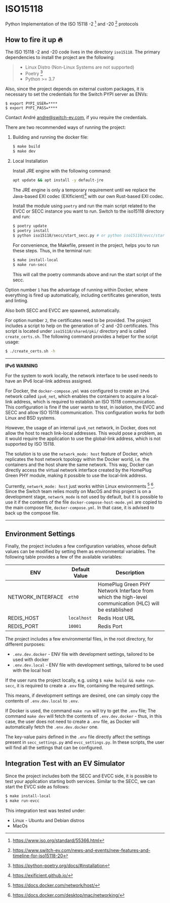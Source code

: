 # ISO15118

Python Implementation of the ISO 15118 -2 [^1] and -20 [^2] protocols

## How to fire it up :fire:

The ISO 15118 -2 and -20 code lives in the directory `iso15118`.
The primary dependencies to install the project are the following:

> - Linux Distro (Non-Linux Systems are not supported)
> - Poetry [^3]
> - Python >= 3.7

Also, since the project depends on external custom packages, it is necessary
to set the credentials for the Switch PYPI server as ENVs:

```shell
$ export PYPI_USER=****
$ export PYPI_PASS=****
```

Contact André <andre@switch-ev.com>, if you require the credentials.

There are two recommended ways of running the project:

1. Building and running the docker file:

   ```bash
   $ make build
   $ make dev
   ```

2. Local Installation

   Install JRE engine with the following command:

   ```bash
   apt update && apt install -y default-jre

   ```

   The JRE engine is only a temporary requirement until we replace the Java-based
   EXI codec (EXIficient)[^4] with our own Rust-based EXI codec.

   Install the module using `poetry` and run the main script related
   to the EVCC or SECC instance you want to run. Switch to the iso15118 directory
   and run:

   ```bash
   $ poetry update
   $ poetry install
   $ python iso15118/secc/start_secc.py # or python iso15118/evcc/start_evcc.py
   ```

   For convenience, the Makefile, present in the project, helps you to run these
   steps. Thus, in the terminal run:

   ```bash
   $ make install-local
   $ make run-secc
   ```

   This will call the poetry commands above and run the start script of the
   secc.

Option number `1` has the advantage of running within Docker, where everything
is fired up automatically, including certificates generation, tests and linting.

Also both SECC and EVCC are spawned, automatically.


For option number `2`, the certificates need to be provided. The project includes
a script to help on the generation of -2 and -20 certificates. This script
is located under `iso15118/shared/pki/` directory and is called `create_certs.sh`.
The following command provides a helper for the script usage:

```bash
$ ./create_certs.sh -h
```

---
**IPv6 WARNING**

For the system to work locally, the network interface to be used needs to have
an IPv6 local-link address assigned.


For Docker, the `docker-compose.yml` was configured to create an `IPv6` network
called `ipv6_net`, which enables the containers to acquire a local-link address,
which is required to establish an ISO 15118 communication. This configuration is
fine if the user wants to test, in isolation, the EVCC and SECC and allow ISO 15118
communication. This configuration works for both Linux and BSD systems.

However, the usage of an internal `ipv6_net` network, in Docker, does not allow the
host to reach link-local addresses. This would pose a problem, as it would require
the application to use the global-link address, which is not supported by ISO 15118.

The solution is to use the `network_mode: host` feature of Docker, which replicates
the host network topology within the Docker world, i.e. the containers and the
host share the same network. This way, Docker can directly access the virtual
network interface created by the HomePlug Green PHY module, making it possible
to use the local-link address.

Currently, `network_mode: host` just works within Linux environments [^5] [^6].
Since the Switch team relies mostly on MacOS and this project is on a development stage,
`network_mode` is not used by default, but it is possible to use it if the contents of the
file `docker-compose-host-mode.yml` are copied to the main compose file, `docker-compose.yml`.
In that case, it is advised to back up the compose file.


---


## Environment Settings

Finally, the project includes a few configuration variables, whose default
values can be modified by setting them as environmental variables.
The following table provides a few of the available variables:

| ENV                        | Default Value    | Description                                                                                            |
| -------------------------- | ---------------- | ------------------------------------------------------------------------------------------------------ |
| NETWORK_INTERFACE          | `eth0`           | HomePlug Green PHY Network Interface from which the high-level communication (HLC) will be established |
| REDIS_HOST                 | `localhost`      | Redis Host URL                                                                                         |
| REDIS_PORT                 | `10001`          | Redis Port                                                                                             |


The project includes a few environmental files, in the root directory, for 
different purposes:

* `.env.dev.docker` - ENV file with development settings, tailored to be used with docker
* `.env.dev.local` - ENV file with development settings, tailored to be used with 
the local host


If the user runs the project locally, e.g. using `$ make build && make run-secc`,
it is required to create a `.env` file, containing the required settings.

This means, if development settings are desired, one can simply copy the contents
of `.env.dev.local` to `.env`.

If Docker is used, the command `make run` will try to get the `.env` file;
The command `make dev` will fetch the contents of `.env.dev.docker` - thus,
in this case, the user does not need to create a `.env` file, as Docker will
automatically fetch the `.env.dev.docker` one.

The key-value pairs defined in the `.env` file directly affect the settings
present in `secc_settings.py` and `evcc_settings.py`. In these scripts, the
user will find all the settings that can be configured.

## Integration Test with an EV Simulator

Since the project includes both the SECC and EVCC side, it is possible to test
your application starting both services. Similar to the SECC, we can start the
EVCC side as follows:

```bash
$ make install-local
$ make run-evcc
```

This integration test was tested under:

- Linux - Ubuntu and Debian distros
- MacOs

[^1]: https://www.iso.org/standard/55366.html
[^2]: https://www.switch-ev.com/news-and-events/new-features-and-timeline-for-iso15118-20
[^3]: https://python-poetry.org/docs/#installation
[^4]: https://exificient.github.io/
[^5]: https://docs.docker.com/network/host/
[^6]: https://docs.docker.com/desktop/mac/networking/
